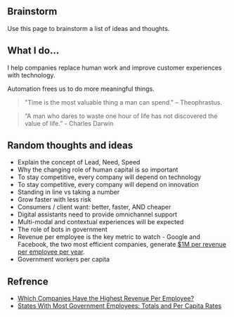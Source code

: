 Brainstorm
---

Use this page to brainstorm a list of ideas and thoughts. 

## What I do...

I help companies replace human work and improve customer experiences with technology.

Automation frees us to do more meaningful things.

> "Time is the most valuable thing a man can spend." – Theophrastus.

>“A man who dares to waste one hour of life has not discovered the value of life.” - Charles Darwin

## Random thoughts and ideas

- Explain the concept of Lead, Need, Speed
- Why the changing role of human capital is so important
- To stay competitive, every company will depend on technology
- To stay competitive, every company will depend on innovation
- Standing in line vs taking a number
- Grow faster with less risk
- Consumers / client want: better, faster, AND cheaper
- Digital assistants need to provide omnichannel support
- Multi-modal and contextual experiences will be expected   
- The role of bots in government 
- Revenue per employee is the key metric to watch - Google and Facebook, the two most efficient companies, generate [$1M per revenue per employee per year](http://www.web-strategist.com/blog/2013/03/18/social-networks-by-revenue-and-employees-facebook-stands-above-all/).
- Government workers per capita 

## Refrence

- [Which Companies Have the Highest Revenue Per Employee?](https://priceonomics.com/which-companies-have-the-highest-revenue-per/)
- [States With Most Government Employees: Totals and Per Capita Rates](http://www.governing.com/gov-data/public-workforce-salaries/states-most-government-workers-public-employees-by-job-type.html)
